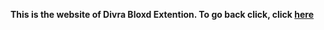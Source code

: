 **This is the website of Divra Bloxd Extention. To go back click, click <a href="github.com/blxcode/divra-bloxd-extention">here</a>**
